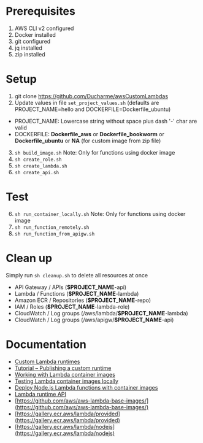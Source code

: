 
# Prerequisites

1. AWS CLI v2 configured
2. Docker installed
3. git configured
4. jq installed
5. zip installed


# Setup

1. git clone https://github.com/Ducharme/awsCustomLambdas
2. Update values in file `set_project_values.sh` (defaults are PROJECT_NAME=hello and DOCKERFILE=Dockerfile_ubuntu)
  * PROJECT_NAME: Lowercase string without space plus dash '-' char are valid
  * DOCKERFILE: **Dockerfile_aws** or **Dockerfile_bookworm** or **Dockerfile_ubuntu** or **NA** (for custom image from zip file)
3. `sh build_image.sh` Note: Only for functions using docker image
4. `sh create_role.sh`
5. `sh create_lambda.sh`
6. `sh create_api.sh`


# Test

6. `sh run_container_locally.sh` Note: Only for functions using docker image
7. `sh run_function_remotely.sh`
8. `sh run_function_from_apigw.sh`


# Clean up

Simply run `sh cleanup.sh` to delete all resources at once
* API Gateway / APIs (**$PROJECT_NAME**-api)
* Lambda / Functions (**$PROJECT_NAME**-lambda)
* Amazon ECR / Repositories (**$PROJECT_NAME**-repo)
* IAM / Roles (**$PROJECT_NAME**-lambda-role)
* CloudWatch / Log groups (/aws/lambda/**$PROJECT_NAME**-lambda)
* CloudWatch / Log groups (/aws/apigw/**$PROJECT_NAME**-api)


# Documentation

* [Custom Lambda runtimes](https://docs.aws.amazon.com/lambda/latest/dg/runtimes-custom.html)
* [Tutorial – Publishing a custom runtime](https://docs.aws.amazon.com/lambda/latest/dg/runtimes-walkthrough.html)
* [Working with Lambda container images](https://docs.aws.amazon.com/lambda/latest/dg/images-create.html)
* [Testing Lambda container images locally](https://docs.aws.amazon.com/lambda/latest/dg/images-test.html)
* [Deploy Node.js Lambda functions with container images](https://docs.aws.amazon.com/lambda/latest/dg/nodejs-image.html)
* [Lambda runtime API](https://docs.aws.amazon.com/lambda/latest/dg/runtimes-api.html)
* [https://github.com/aws/aws-lambda-base-images/](https://github.com/aws/aws-lambda-base-images/)
* [https://gallery.ecr.aws/lambda/provided](https://gallery.ecr.aws/lambda/provided)
* [https://gallery.ecr.aws/lambda/nodejs](https://gallery.ecr.aws/lambda/nodejs)
